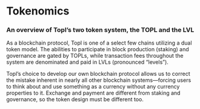 
# Tokenomics
### An overview of Topl’s two token system, the TOPL and the LVL

As a blockchain protocol, Topl is one of a select few chains utilizing a dual token model. The abilities to participate in block production (staking) and governance are gated by TOPLs, while transaction fees throughout the system are denominated and paid in LVLs (pronounced “levels”).

Topl’s choice to develop our own blockchain protocol allows us to correct the mistake inherent in nearly all other blockchain systems—forcing users to think about and use something as a currency without any currency properties to it. Exchange and payment are different from staking and governance, so the token design must be different too.